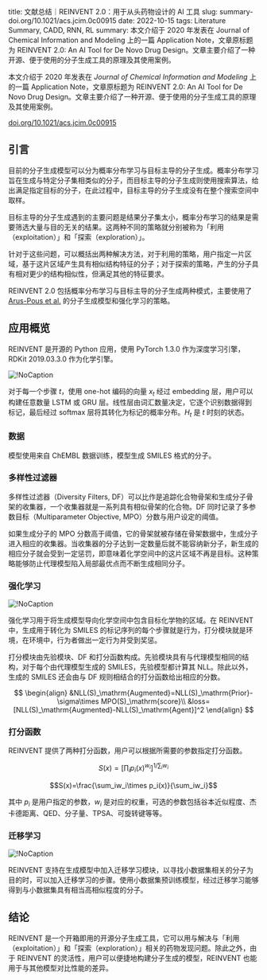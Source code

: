 title: 文献总结｜REINVENT 2.0：用于从头药物设计的 AI 工具
slug:  summary-doi.org/10.1021/acs.jcim.0c00915
date: 2022-10-15
tags: Literature Summary, CADD, RNN, RL
summary: 本文介绍于 2020 年发表在 Journal of Chemical Information and Modeling 上的一篇 Application Note，文章原标题为 REINVENT 2.0: An AI Tool for De Novo Drug Design。文章主要介绍了一种开源、便于使用的分子生成工具的原理及其使用案例。

本文介绍于 2020 年发表在 *Journal of Chemical Information and Modeling* 上的一篇 Application Note，文章原标题为 REINVENT 2.0: An AI Tool for De Novo Drug Design。文章主要介绍了一种开源、便于使用的分子生成工具的原理及其使用案例。

<i class="fa-solid fa-arrow-up-right-from-square"></i> [doi.org/10.1021/acs.jcim.0c00915](https://doi.org/10.1021/acs.jcim.0c00915)

## 引言

目前的分子生成模型可以分为概率分布学习与目标主导的分子生成。概率分布学习旨在生成与特定分子集相类似的分子，而目标主导的分子生成则使用搜索算法，给出满足指定目标的分子，在此过程中，目标主导的分子生成没有在整个搜索空间中取样。

目标主导的分子生成遇到的主要问题是结果分子集太小，概率分布学习的结果是需要筛选大量与目的无关的结果。这两种不同的策略就分别被称为「利用（exploitation）」和「探索（exploration）」。

针对于这些问题，可以概括出两种解决方法，对于利用的策略，用户指定一片区域，基于这片区域产生具有相似结构特征的分子；对于探索的策略，产生的分子具有相对更少的结构相似性，但满足其他的特征要求。

REINVENT 2.0 包括概率分布学习与目标主导的分子生成两种模式，主要使用了 [Arus-Pous et al.](https://dx.doi.org/10.1186/s13321-019-0393-0?ref=pdf) 的分子生成模型和强化学习的策略。

## 应用概览

REINVENT 是开源的 Python 应用，使用 PyTorch 1.3.0 作为深度学习引擎，RDKit 2019.03.3.0 作为化学引擎。

![!NoCaption](https://storage.live.com/items/4D18B16B8E0B1EDB!7783?authkey=ALYpzW-ZQ_VBXTU)

对于每一个步骤 $t$，使用 one-hot 编码的向量 $x_t$ 经过 embedding 层，用户可以构建任意数量 LSTM 或 GRU 层。线性层由词汇数量决定，它逐个识别数据得到标记，最后经过 softmax 层将其转化为标记的概率分布。$H_t$ 是 $t$ 时刻的状态。

### 数据

模型使用来自 ChEMBL 数据训练，模型生成 SMILES 格式的分子。

### 多样性过滤器

多样性过滤器（Diversity Filters, DF）可以比作是追踪化合物骨架和生成分子骨架的收集器，一个收集器就是一系列具有相似骨架的化合物。DF 同时记录了多参数目标（Multiparameter Objective, MPO）分数与用户设定的阈值。

如果生成分子的 MPO 分数高于阈值，它的骨架就被存储在骨架数据中，生成分子进入相应的收集器。当收集器的分子达到一定数量后就不能容纳新分子，新生成的相应分子就会受到一定惩罚，即意味着化学空间中的这片区域不再是目标。这种策略能够防止代理模型陷入局部最优点而不断生成相同分子。

### 强化学习

![!NoCaption](https://storage.live.com/items/4D18B16B8E0B1EDB!7784?authkey=ALYpzW-ZQ_VBXTU)

强化学习用于将生成模型导向化学空间中包含目标化学物的区域。在 REINVENT 中，生成用于转化为 SMILES 的标记序列的每个步骤就是行为，打分模块就是环境，在环境中，行为者做出一定行为并受到奖惩。

打分模块由先验模块、DF 和打分函数构成。先验模块具有与代理模型相同的结构，对于每个由代理模型生成的 SMILES，先验模型都计算其 NLL。除此以外，生成的 SMILES 还会由与 DF 规则相结合的打分函数给出相应的分数。

$$
\begin{align}
    &NLL(S)_\mathrm{Augmented}=NLL(S)_\mathrm{Prior}-\sigma\times MPO(S)_\mathrm{score}\\
    &loss=[NLL(S)_\mathrm{Augmented}-NLL(S)_\mathrm{Agent}]^2
\end{align}
$$

### 打分函数

REINVENT 提供了两种打分函数，用户可以根据所需要的参数指定打分函数。

$$S(x)=\left[\prod_ip_i(x)^{w_i}\right]^{1/\sum_iw_i}$$

$$S(x)=\frac{\sum_iw_i\times p_i(x)}{\sum_iw_i}$$

其中 $p_i$ 是用户指定的参数，$w_i$ 是对应的权重，可选的参数包括谷本近似程度、杰卡德距离、QED、分子量、TPSA、可旋转键等等。

### 迁移学习

![!NoCaption](https://storage.live.com/items/4D18B16B8E0B1EDB!7792?authkey=ALYpzW-ZQ_VBXTU)

REINVENT 支持在生成模型中加入迁移学习模块，以寻找小数据集相关的分子为目的时，可以加入迁移学习的步骤。使用小数据集预训练模型，经过迁移学习能够得到与小数据集具有相当高相似程度的分子。

## 结论

REINVENT 是一个开箱即用的开源分子生成工具，它可以用与解决与「利用（exploitation）」和「探索（exploration）」相关的药物发现问题。除此之外，由于 REINVENT 的灵活性，用户可以便捷地构建分子生成的模型，REINVENT 也能用于与其他模型对比性能的差异。
